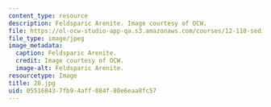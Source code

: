 ```yaml
---
content_type: resource
description: Feldsparic Arenite. Image courtesy of OCW.
file: https://ol-ocw-studio-app-qa.s3.amazonaws.com/courses/12-110-sedimentary-geology-fall-2004/055168437fb94aff084f80e6eaa8fc57_20.jpg
file_type: image/jpeg
image_metadata:
  caption: Feldsparic Arenite.
  credit: Image courtesy of OCW.
  image-alt: Feldsparic Arenite.
resourcetype: Image
title: 20.jpg
uid: 05516843-7fb9-4aff-084f-80e6eaa8fc57
---
```

